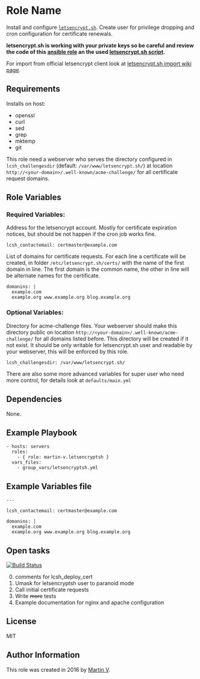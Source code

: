 Role Name
=========

Install and configure
[`letsencrypt.sh`](https://github.com/lukas2511/letsencrypt.sh).
Create user for privilege dropping and cron configuration for certificate
renewals.


**letsencrypt.sh is working with your private keys so be careful and review
the code of this [ansible role](https://github.com/martin-v/ansible-letsencryptsh)
an the used [letsencrypt.sh script](https://github.com/lukas2511/letsencrypt.sh/blob/2099c77fee3e7a15c5cea93063248af4569bf8de/letsencrypt.sh).**


For import from official letsencrypt client look at [letsencrypt.sh import wiki page](https://github.com/lukas2511/letsencrypt.sh/wiki/Import-from-official-letsencrypt-client).


Requirements
------------

Installs on host:
  - openssl
  - curl
  - sed
  - grep
  - mktemp
  - git

This role need a webserver who serves the directory configured in `lcsh_challengesdir`
(default: `/var/www/letsencrypt.sh/`) at location
`http://<your-domain>/.well-known/acme-challenge/` for all certificate
request domains.


Role Variables
--------------

### Required Variables:

Address for the letsencrypt account. Mostly for certificate expiration notices,
but should be not happen if the cron job works fine.

    lcsh_contactemail: certmaster@example.com

List of domains for certificate requests. For each line a certificate will
be created, in folder `/etc/letsencrypt.sh/certs/` with the name of the first
domain in line. The first domain is the common name, the other in line will
be alternate names for the certificate.

    domanins: |
      example.com
      example.org www.example.org blog.example.org


### Optional Variables:

Directory for acme-challenge files. Your webserver should make this directory
public on location `http://<your-domain>/.well-known/acme-challenge/` for all domains listed
before. This directory will be created if it not exist. It should be only
writable for letsencrypt.sh user and readable by your webserver, this will
be enforced by this role.

    lcsh_challengesdir: /var/www/letsencrypt.sh/


There are also some more advanced variables for super user who need more control,
for details look at `defaults/main.yml`


Dependencies
------------

None.


Example Playbook
----------------

    - hosts: servers
      roles:
        - { role: martin-v.letsencryptsh }
      vars_files:
        - group_vars/letsencryptsh.yml

Example Variables file
----------------------

    ---

    lcsh_contactemail: certmaster@example.com

    domanins: |
      example.com
      example.org www.example.org blog.example.org


Open tasks
----------

[![Build Status](https://travis-ci.org/martin-v/ansible-letsencryptsh.svg?branch=master)](https://travis-ci.org/martin-v/ansible-letsencryptsh)

0. comments for lcsh_deploy_cert
0. Umask for letsencryptsh user to paranoid mode
0. Call initial certificate requests
0. Write <del>more</del> tests
0. Example documentation for nginx and apache configuration


License
-------

MIT

Author Information
------------------

This role was created in 2016 by [Martin V](https://github.com/martin-v).
